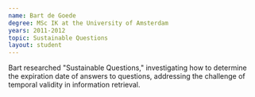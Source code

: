 ```yaml
---
name: Bart de Goede
degree: MSc IK at the University of Amsterdam
years: 2011-2012
topic: Sustainable Questions
layout: student
---
```


Bart researched "Sustainable Questions," investigating how to determine the expiration date of answers to questions, addressing the challenge of temporal validity in information retrieval.
